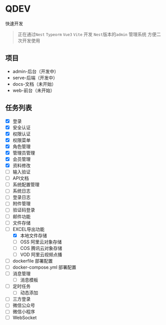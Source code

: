 # QDEV

快速开发

>正在通过`Nest` `Typeorm` `Vue3` `Vite` 开发 `Nest`版本的`admin` 管理系统 方便二次开发使用

## 项目

- admin-后台（开发中）
- serve-后端（开发中）
- docs-文档（未开始）
- web-前台（未开始）


## 任务列表

- [x] 登录
- [x] 安全认证
- [x] 权限认证
- [x] 权限菜单
- [x] 角色管理
- [x] 管理员管理
- [x] 会员管理
- [x] 资料修改
- [ ] 输入验证
- [ ] API文档
- [ ] 系统配置管理
- [ ] 系统日志
- [ ] 登录日志
- [ ] 附件管理
- [ ] 验证码登录
- [ ] 邮件功能
- [ ] 文件存储
- [ ] EXCEL导出功能
  - [x] 本地文件存储
  - [ ] OSS 阿里云对象存储
  - [ ] COS 腾讯云对象存储
  - [ ] VOD 阿里云视频点播
- [ ] dockerfile 部署配置
- [ ] docker-compose.yml 部署配置
- [ ] 消息管理
  - [ ] 消息模板
- [ ] 定时任务
  - [ ] 动态添加
- [ ] 三方登录
- [ ] 微信公众号
- [ ] 微信小程序
- [ ] WebSocket
